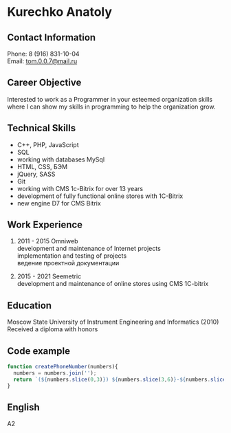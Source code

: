 # Kurechko Anatoly

## Contact Information

Phone: 8 (916) 831-10-04  
Email: tom.0.0.7@mail.ru

## Career Objective

Interested to work as a Programmer in your esteemed organization skills where I can show my skills in programming to help the organization grow.

## Technical Skills

- C++, PHP, JavaScript
- SQL
- working with databases MySql
- HTML, CSS, БЭМ
- jQuery, SASS
- Git
- working with CMS 1c-Bitrix for over 13 years
- development of fully functional online stores with 1C-Bitrix
- new engine D7 for CMS Bitrix

## Work Experience

1. 2011 - 2015 Omniweb  
   development and maintenance of Internet projects  
   implementation and testing of projects  
   ведение проектной документации
   
2. 2015 - 2021 Seemetric  
   development and maintenance of online stores using CMS 1C-bitrix

## Education

Moscow State University of Instrument Engineering and Informatics (2010)  
Received a diploma with honors

## Code example

```javascript
function createPhoneNumber(numbers){
  numbers = numbers.join('');
  return `(${numbers.slice(0,3)}) ${numbers.slice(3,6)}-${numbers.slice(6)}`;
}
```

## English

A2
